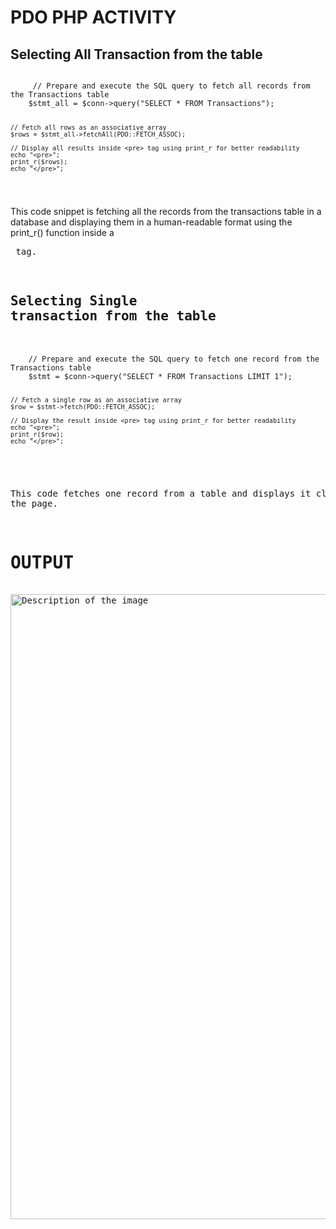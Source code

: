 # PDO PHP ACTIVITY

## Selecting All Transaction from the table


  <code>
     // Prepare and execute the SQL query to fetch all records from the Transactions table
    $stmt_all = $conn->query("SELECT * FROM Transactions");

    // Fetch all rows as an associative array
    $rows = $stmt_all->fetchAll(PDO::FETCH_ASSOC);

    // Display all results inside <pre> tag using print_r for better readability
    echo "<pre>";
    print_r($rows);
    echo "</pre>";
  </code>


This code snippet is fetching all the records from the transactions table in a database and displaying them in a human-readable format using the print_r() function inside a <pre> tag.

## Selecting Single transaction from the table


  <code>
    // Prepare and execute the SQL query to fetch one record from the Transactions table
    $stmt = $conn->query("SELECT * FROM Transactions LIMIT 1");

    // Fetch a single row as an associative array
    $row = $stmt->fetch(PDO::FETCH_ASSOC);

    // Display the result inside <pre> tag using print_r for better readability
    echo "<pre>";
    print_r($row);
    echo "</pre>";
  </code>


This code fetches one record from a table and displays it clearly on the page.

# OUTPUT

<img src="https://github.com/user-attachments/assets/4a488c11-a159-41c6-ac87-cfecde20d59e" alt="Description of the image" width="1000" />
